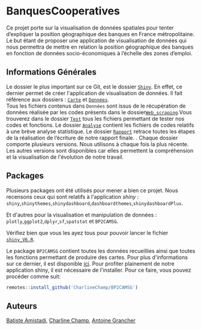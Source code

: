 # BanquesCooperatives

Ce projet porte sur la visualisation de données spatiales pour tenter d’expliquer la position géographique des banques en France métropolitaine. Le but étant de proposer une application de visualisation de données qui nous permettra de mettre en relation la position géographique des banques en fonction de données socio-économiques à l’échelle des zones d’emploi. 

## Informations Générales 

Le dossier le plus important sur ce Git, est le dossier [```Shiny```](https://github.com/CharlineChamp/BanquesCooperatives/tree/main/Shiny). En effet, ce dernier permet de créer l'application de visualisation de données. Il fait référence aux dossiers : [```Carte```](https://github.com/CharlineChamp/BanquesCooperatives/tree/main/Carte) et [```Données```](https://github.com/CharlineChamp/BanquesCooperatives/tree/main/Données).  
Tous les fichiers contenus dans ```Données``` sont issus de le récupération de données réalisée par les codes présents dans le dossier[```Web_scraping```](https://github.com/CharlineChamp/BanquesCooperatives/tree/main/Web_scraping).Vous trouverez dans le dossier [```Test```](https://github.com/CharlineChamp/BanquesCooperatives/tree/main/Test) tous les fichiers permettant de tester nos codes et fonctions. Le dossier [```Analyse```](https://github.com/CharlineChamp/BanquesCooperatives/tree/main/Analyse) contient  les fichiers de codes relatifs à une brève analyse statistique. Le dossier [```Rapport```](https://github.com/CharlineChamp/BanquesCooperatives/tree/main/Rapport) retrace toutes les étapes de la réalisation de l’écriture de notre rapport finale. . Chaque dossier comporte plusieurs versions. Nous utilisons à chaque fois la plus récente. Les autres versions sont disponibles car elles permettent la compréhension et la visualisation de l'évolution de notre travail.  
  
## Packages

Plusieurs packages ont été utilisés pour mener a bien ce projet. Nous recensons ceux qui sont relatifs à l'application *shiny* : 
```shiny```,```shinythemes```,```shinydashboard```,```dashboardthemes```,```shinydashboardPlus```.

Et d'autres pour la visualisation et manipulation de données : 
```plotly```,```ggplot2```,```dplyr```,```sf```,```spatstat``` et ```BP2CAMSG```.

Vérifiez bien que vous les ayez tous pour pouvoir lancer le fichier [```shiny_V6.R```](https://github.com/CharlineChamp/BanquesCooperatives/blob/main/Shiny/shiny_V6.R).

Le package ```BP2CAMSG``` contient toutes les données recueillies ainsi que toutes les fonctions permettant de produire des cartes. Pour plus d'informations sur ce dernier, il est disponible [ici](https://github.com/CharlineChamp/BP2CAMSG). Pour profiter plainement de notre application shiny, il est nécessaire de l'installer.
Pour ce faire, vous pouvez procéder comme suit: 
```r
remotes::install_github('CharlineChamp/BP2CAMSG') 
```
## Auteurs

[Batiste Amistadi](https://github.com/devilbaba), [Charline Champ](https://github.com/CharlineChamp), [Antoine Grancher](https://github.com/Antoine7526) 
